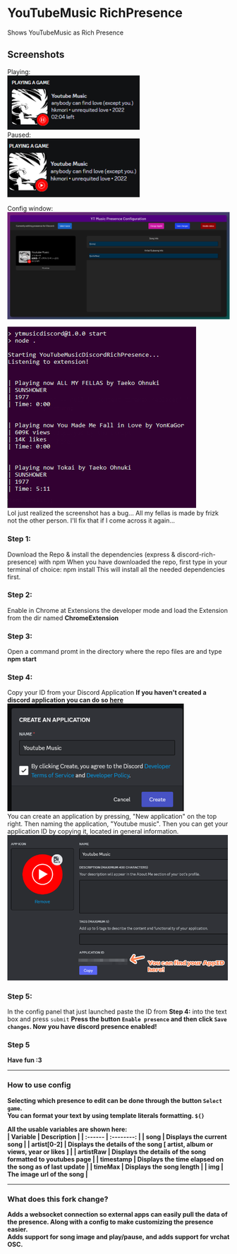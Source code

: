 # YouTubeMusic RichPresence
Shows YouTubeMusic as Rich Presence

## Screenshots
Playing: \
<img src="https://raw.githubusercontent.com/presto1241/YouTubeMusic-Discord-Rich-Presence/master/ReadMeAssets/RichPresenceExamplePlaying.png" alt="alt text" width="300"/> \
Paused: \
<img src="https://raw.githubusercontent.com/presto1241/YouTubeMusic-Discord-Rich-Presence/master/ReadMeAssets/RichPresenceExamplePaused.png" alt="alt text" width="300"/> 

Config window: \
<img src="https://raw.githubusercontent.com/presto1241/YouTubeMusic-Discord-Rich-Presence/master/ReadMeAssets/ConfigPreview.png" alt="alt text" width="700"/> 

![alt text](https://raw.githubusercontent.com/presto1241/YouTubeMusic-Discord-Rich-Presence/master/ReadMeAssets/TerminalExample.png) \
Lol just realized the screenshot has a bug... All my fellas is made by frizk not the other person. I'll fix that if I come across it again...

### Step 1:
Download the Repo & install the dependencies (express & discord-rich-presence) with npm
When you have downloaded the repo, first type in your terminal of choice: npm install
This will install all the needed dependencies first.

### Step 2:
Enable in Chrome at Extensions the developer mode and load the Extension from the dir named **ChromeExtension**

### Step 3:
Open a command promt in the directory where the repo files are and type **npm start**

### Step 4:
Copy your ID from your Discord Application
**If you haven't created a discord application you can do so [here](https://discord.com/developers/applications)** <br>
<img src="https://raw.githubusercontent.com/presto1241/YouTubeMusic-Discord-Rich-Presence/master/ReadMeAssets/CreateApplication.png" alt="alt text" width="400"/> \
You can create an application by pressing, "New application" on the top right. Then naming the application, "Youtube music".
Then you can get your application ID by copying it, located in general information.\
<img src="https://raw.githubusercontent.com/presto1241/YouTubeMusic-Discord-Rich-Presence/master/ReadMeAssets/ApplicationId.png" alt="alt text" width="500"/> 

### Step 5:
In the config panel that just launched paste the ID from <b>Step 4:</b> into the text box and press `submit` <b>
Press the button `Enable presence` and then click `Save changes`. Now you have discord presence enabled!

### Step 5
Have fun :3

___
### How to use config
Selecting which presence to edit can be done through the button `Select game`. <br>
You can format your text by using template literals formatting. `${}`<br>

All the usable variables are shown here:<br>
| Variable | Description |
| :------  |  :--------: |
| song | Displays the current song |
| artist\[0-2\] | Displays the details of the song \[ artist, album or views, year or likes \] |
| artistRaw | Displays the details of the song formatted to youtubes page |
| timestamp | Displays the time elapsed on the song as of last update |
| timeMax | Displays the song length |
| img | The image url of the song |

___
### What does this fork change?
Adds a websocket connection so external apps can easily pull the data of the presence. Along with a config to make customizing the presence easier.<br>
Adds support for song image and play/pause, and adds support for vrchat OSC.
